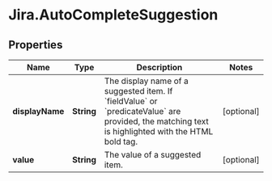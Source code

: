 # Jira.AutoCompleteSuggestion

## Properties

Name | Type | Description | Notes
------------ | ------------- | ------------- | -------------
**displayName** | **String** | The display name of a suggested item. If &#x60;fieldValue&#x60; or &#x60;predicateValue&#x60; are provided, the matching text is highlighted with the HTML bold tag. | [optional] 
**value** | **String** | The value of a suggested item. | [optional] 


